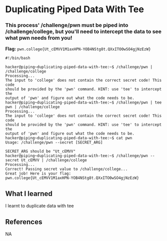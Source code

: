# Duplicating Piped Data With Tee

### This process' /challenge/pwn must be piped into /challenge/college, but you'll need to intercept the data to see what pwn needs from you!

**Flag:** `pwn.college{Ut_cEMVV1M1axHPN-YOB4NStg8t.QXxITO0wSO4gjNzEzW}`

```
#!/bin/bash

hacker@piping~duplicating-piped-data-with-tee:~$ /challenge/pwn | /challenge/college
Processing...
The input to 'college' does not contain the correct secret code! This code
should be provided by the 'pwn' command. HINT: use 'tee' to intercept the
output of 'pwn' and figure out what the code needs to be.
hacker@piping~duplicating-piped-data-with-tee:~$ /challenge/pwn | tee pwn | /challenge/college
Processing...
The input to 'college' does not contain the correct secret code! This code
should be provided by the 'pwn' command. HINT: use 'tee' to intercept the
output of 'pwn' and figure out what the code needs to be.
hacker@piping~duplicating-piped-data-with-tee:~$ cat pwn
Usage: /challenge/pwn --secret [SECRET_ARG]

SECRET_ARG should be "Ut_cEMVV"
hacker@piping~duplicating-piped-data-with-tee:~$ /challenge/pwn --secret Ut_cEMVV | /challenge/college
Processing...
Correct! Passing secret value to /challenge/college...
Great job! Here is your flag:
pwn.college{Ut_cEMVV1M1axHPN-YOB4NStg8t.QXxITO0wSO4gjNzEzW}
```

## What I learned

I learnt to duplicate data with tee

## References

NA
